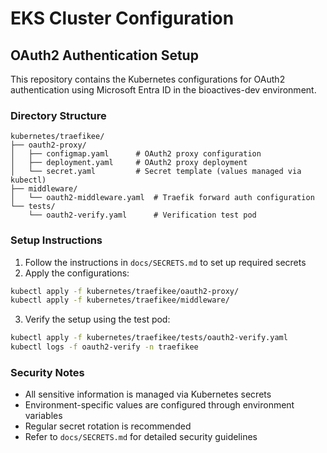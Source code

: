 # EKS Cluster Configuration

## OAuth2 Authentication Setup

This repository contains the Kubernetes configurations for OAuth2 authentication using Microsoft Entra ID in the bioactives-dev environment.

### Directory Structure
```
kubernetes/traefikee/
├── oauth2-proxy/
│   ├── configmap.yaml      # OAuth2 proxy configuration
│   ├── deployment.yaml     # OAuth2 proxy deployment
│   └── secret.yaml         # Secret template (values managed via kubectl)
├── middleware/
│   └── oauth2-middleware.yaml  # Traefik forward auth configuration
└── tests/
    └── oauth2-verify.yaml      # Verification test pod
```

### Setup Instructions

1. Follow the instructions in `docs/SECRETS.md` to set up required secrets
2. Apply the configurations:
```bash
kubectl apply -f kubernetes/traefikee/oauth2-proxy/
kubectl apply -f kubernetes/traefikee/middleware/
```

3. Verify the setup using the test pod:
```bash
kubectl apply -f kubernetes/traefikee/tests/oauth2-verify.yaml
kubectl logs -f oauth2-verify -n traefikee
```

### Security Notes
- All sensitive information is managed via Kubernetes secrets
- Environment-specific values are configured through environment variables
- Regular secret rotation is recommended
- Refer to `docs/SECRETS.md` for detailed security guidelines
